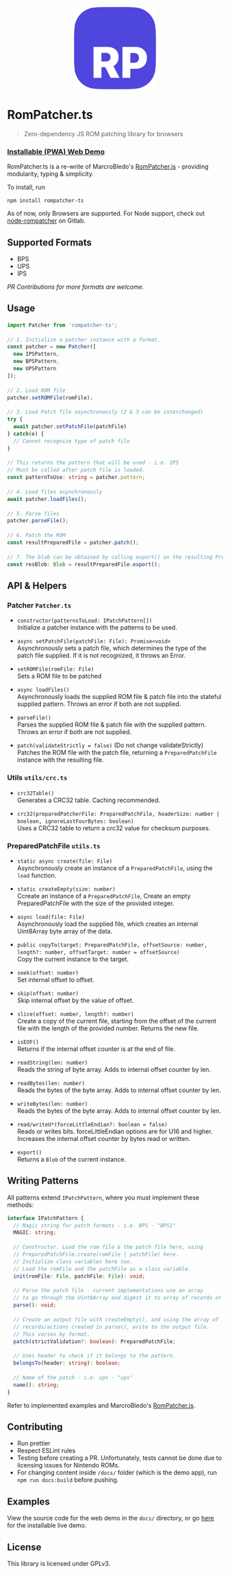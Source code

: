 <p align="center">
  <img alt="Logo" src="docs/public/android-chrome-192x192.png" />
</p>

# RomPatcher.ts
> Zero-dependency JS ROM patching library for browsers

### [Installable (PWA) Web Demo](https://dragonsnapx.github.io/rompatcher-ts/)

RomPatcher.ts is a re-write of MarcroBledo's [RomPatcher.js](https://www.marcrobledo.com/RomPatcher.js/) - providing modularity, typing & simplicity.

To install, run

```npm
npm install rompatcher-ts
```

As of now, only Browsers are supported. For Node support, check out [node-rompatcher](https://gitlab.com/hearthero/node-rompatcher/-/blob/master/package.json) on Gitlab.

## Supported Formats

- BPS
- UPS
- IPS

*PR Contributions for more formats are welcome.*

## Usage

```typescript
import Patcher from 'rompatcher-ts';

// 1. Initialize a patcher instance with a format.
const patcher = new Patcher([
  new IPSPattern,
  new BPSPattern,
  new UPSPattern
]);

// 2. Load ROM file
patcher.setROMFile(romFile);

// 3. Load Patch file asynchronously (2 & 3 can be interchanged)
try {
  await patcher.setPatchFile(patchFile)
} catch(e) {
  // Cannot recognize type of patch file
}

// This returns the pattern that will be used - i.e. IPS
// Must be called after patch file is loaded.
const patternToUse: string = patcher.pattern;

// 4. Load files asynchronously
await patcher.loadFiles();

// 5. Parse files
patcher.parseFile();

// 6. Patch the ROM
const resultPreparedFile = patcher.patch();

// 7. The blob can be obtained by calling export() on the resulting PreparedPatchFile.
const resBlob: Blob = resultPreparedFile.export();

```

## API & Helpers

### Patcher `Patcher.ts`
- `constructor(patternsToLoad: IPatchPattern[])` <br>
Initialize a patcher instance with the patterns to be used.


- `async setPatchFile(patchFile: File): Promise<void>` <br>
Asynchronously sets a patch file, which determines the type of the patch file supplied. If it is not recognized, it throws an Error.


- `setROMFile(romFile: File)` <br>
Sets a ROM file to be patched


- `async loadFiles()` <br>
Asynchronously loads the supplied ROM file & patch file into the stateful supplied pattern. Throws an error if both are not supplied.


- `parseFile()` <br>
Parses the supplied ROM file & patch file with the supplied pattern. Throws an error if both are not supplied.


- `patch(validateStrictly = false)` (Do not change validateStrictly) <br>
Patches the ROM file with the patch file, returning a `PreparedPatchFile` instance with the resulting file.

### Utils `utils/crc.ts`

- `crc32Table()` <br>
Generates a CRC32 table. Caching recommended.


- `crc32(preparedPatcherFile: PreparedPatchFile, headerSize: number | boolean, ignoreLastFourBytes: boolean)` <br>
Uses a CRC32 table to return a crc32 value for checksum purposes.

### PreparedPatchFile `utils.ts`

- `static async create(file: File)` <br>
Asynchronously create an instance of a `PreparedPatchFile`, using the `load` function.


- `static createEmpty(size: number)` <br>
Ccreate an instance of a `PreparedPatchFile`, Create an empty PreparedPatchFile with the size of the provided integer.


- `async load(file: File)` <br>
Asynchronously load the supplied file, which creates an internal Uint8Array byte array of the data.


- `public copyTo(target: PreparedPatchFile, offsetSource: number, length?: number, offsetTarget: number = offsetSource)` <br>
Copy the current instance to the target.


- `seek(offset: number)` <br>
Set internal offset to offset.


- `skip(offset: number)` <br>
Skip internal offset by the value of offset.


- `slice(offset: number, length?: number)` <br>
Create a copy of the current file, starting from the offset of the current file with the length of the provided number. Returns the new file.

- `isEOF()` <br>
Returns if the internal offset counter is at the end of file.


- `readString(len: number)` <br>
Reads the string of byte array. Adds to internal offset counter by len.


- `readBytes(len: number)` <br>
Reads the bytes of the byte array. Adds to internal offset counter by len.


- `writeBytes(len: number)` <br>
Reads the bytes of the byte array. Adds to internal offset counter by len.


- `read/writeU*(forceLittleEndian?: boolean = false)` <br>
Reads or writes bits. forceLittleEndian options are for U16 and higher. Increases the internal offset counter by bytes read or written.


- `export()` <br>
Returns a `Blob` of the current instance.

## Writing Patterns

All patterns extend `IPatchPattern`, where you must implement these methods:

```typescript
interface IPatchPattern {
  // Magic string for patch formats - i.e. BPS - "BPS1"
  MAGIC: string;

  // Constructor. Load the rom file & the patch file here, using
  // PreparedPatchFile.create(romFile | patchFile) here.
  // Initialize class variables here too.
  // Load the romFile and the patchFile as a class variable.
  init(romFile: File, patchFile: File): void;

  // Parse the patch file - current implementations use an array
  // to go through the Uint8Array and digest it to array of records or actions.
  parse(): void;

  // Create an output file with createEmpty(), and using the array of
  // records/actions created in parse(), write to the output file.
  // This varies by format.
  patch(strictValidation?: boolean): PreparedPatchFile;

  // Uses header to check if it belongs to the pattern.
  belongsTo(header: string): boolean;

  // Name of the patch - i.e. ups - "ups"
  name(): string;
}
```

Refer to implemented examples and MarcroBledo's [RomPatcher.js](https://www.marcrobledo.com/RomPatcher.js/).

## Contributing

- Run prettier
- Respect ESLint rules
- Testing before creating a PR. Unfortunately, tests cannot be done due to licensing issues for Nintendo ROMs.
- For changing content inside `/docs/` folder (which is the demo app), run `npm run docs:build` before pushing.

## Examples

View the source code for the web demo in the `docs/` directory, or go [here](https://dragonsnapx.github.io/rompatcher-ts/) for the installable live demo.

## License

This library is licensed under GPLv3.
